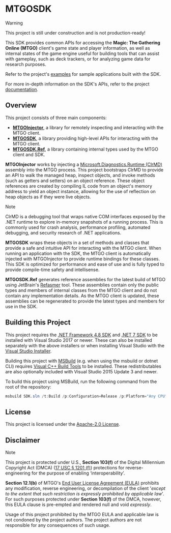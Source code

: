 # MTGOSDK

> [!WARNING]
> This project is still under construction and is not production-ready!

This SDK provides common APIs for accessing the **Magic: The Gathering Online (MTGO)** client's game state and player information, as well as internal states of the game engine useful for building tools that can assist with gameplay, such as deck trackers, or for analyzing game data for research purposes.

Refer to the project's [examples](/examples) for sample applications built with the SDK.

For more in-depth information on the SDK's APIs, refer to the project [documentation](/docs).

## Overview

This project consists of three main components:

* [**MTGOInjector**](src/MTGOInjector), a library for remotely inspecting and interacting with the MTGO client.
* [**MTGOSDK**](src/MTGOSDK), a library providing high-level APIs for interacting with the MTGO client.
* [**MTGOSDK.Ref**](src/MTGOSDK.Ref), a library containing internal types used by the MTGO client and SDK.

**MTGOInjector** works by injecting a [Microsoft.Diagnostics.Runtime (ClrMD)](https://github.com/microsoft/clrmd) assembly into the MTGO process. This project bootstraps ClrMD to provide an API to walk the managed heap, inspect objects, and invoke methods (such as getters and setters) on an object reference. These object references are created by compiling IL code from an object's memory address to yield an object instance, allowing for the use of reflection on heap objects as if they were live objects.

> [!NOTE]
> ClrMD is a debugging tool that wraps native COM interfaces exposed by the .NET runtime to explore in-memory snapshots of a running process. This is commonly used for crash analysis, performance profiling, automated debugging, and security research of .NET applications.

**MTGOSDK** wraps these objects in a set of methods and classes that provide a safe and intuitive API for interacting with the MTGO client. When running an application with the SDK, the MTGO client is automatically injected with MTGOInjector to provide runtime bindings for these classes. This SDK is optimized for performance and ease of use and is fully typed to provide compile-time safety and intellisense.

**MTGOSDK.Ref** generates reference assemblies for the latest build of MTGO using JetBrain's [Refasmer](https://github.com/JetBrains/Refasmer) tool. These assemblies contain only the public types and members of internal classes from the MTGO client and do not contain any implementation details. As the MTGO client is updated, these assemblies can be regenerated to provide the latest types and members for use in the SDK.

## Building this Project

This project requires the [.NET Framework 4.8 SDK](https://dotnet.microsoft.com/download/dotnet-framework/net48) and [.NET 7 SDK](https://dotnet.microsoft.com/download/dotnet/7.0) to be installed with Visual Studio 2017 or newer. These can also be installed separately with the above installers or when installing Visual Studio with the [Visual Studio Installer](https://learn.microsoft.com/en-us/visualstudio/install/install-visual-studio?view=vs-2022).

Building this project with [MSBuild](https://learn.microsoft.com/en-us/visualstudio/msbuild/msbuild?view=vs-2022) (e.g. when using the msbuild or dotnet CLI) requires [Visual C++ Build Tools](https://visualstudio.microsoft.com/visual-cpp-build-tools/) to be installed. These redistributables are also optionally included with Visual Studio 2015 Update 3 and newer.

To build this project using MSBuild, run the following command from the root of the repository:

```powershell
msbuild SDK.sln /t:Build /p:Configuration=Release /p:Platform="Any CPU"
```

## License

This project is licensed under the [Apache-2.0 License](/LICENSE).

## Disclaimer

> [!NOTE]
> This project is protected under U.S., **Section 103(f)** of the Digital Millennium Copyright Act (DMCA) ([17 USC § 1201 (f)](http://www.law.cornell.edu/uscode/text/17/1201)) protections for reverse-engineering for the purpose of enabling ‘interoperability’.

**Section 12.1(b)** of MTGO's [End User License Agreement (EULA)](https://www.mtgo.com/en/mtgo/eula) prohibits any modification, reverse engineering, or decompilation of the client '*except to the extent that such restriction is expressly prohibited by applicable law*'. For such purposes protected under **Section 103(f)** of the DMCA, however, this EULA clause is pre-empted and rendered null and void *expressly*.

Usage of this project prohibited by the MTGO EULA and applicable law is not condoned by the project authors. The project authors are not responsible for any consequences of such usage.

